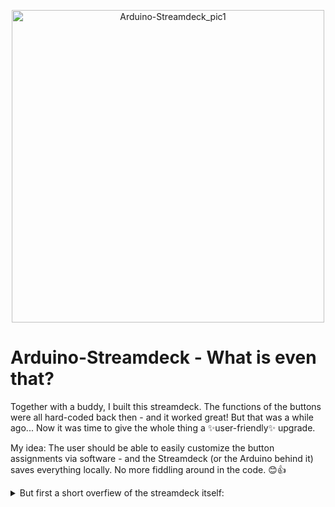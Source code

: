 <p align="center">
  <img src="https://github.com/user-attachments/assets/5ebfb781-1bff-4225-bed2-81b0f29f62f2" alt="Arduino-Streamdeck_pic1" width="500"/>
</p>

# Arduino-Streamdeck - What is even that?
Together with a buddy, I built this streamdeck. The functions of the buttons were all hard-coded back then - and it worked great!
But that was a while ago...
Now it was time to give the whole thing a ✨user-friendly✨ upgrade.

My idea: The user should be able to easily customize the button assignments via software - and the Streamdeck (or the Arduino behind it) saves everything locally. No more fiddling around in the code. 😊👍

<details>
  <summary>But first a short overfiew of the streamdeck itself:</summary>
  
### Used Parts
- Arduino Pro Micro (5V)
- 12 Switches/buttons
- led strip as backlight (optional)


### Circuit diagram
![Untitled Sketch 2_Steckplatine](https://github.com/user-attachments/assets/abe124eb-8918-41ba-aacf-c531ada75a4c)

### Case
The design of the case is completely up to you :)
BUT I recommend a white filament for the backplate of the buttons to let the light through (if you want it glowing). 
</details>
